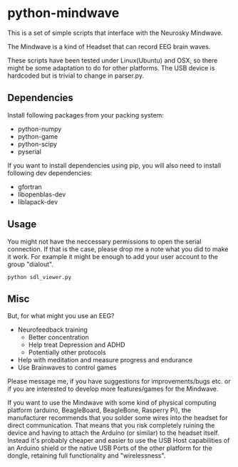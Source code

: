 
python-mindwave
===============

This is a set of simple scripts that interface with the Neurosky Mindwave.

The Mindwave is a kind of Headset that can record EEG brain waves.

These scripts have been tested under Linux(Ubuntu) and OSX, so there might be
some adaptation to do for other platforms. The USB device is hardcoded but is
trivial to change in parser.py.


Dependencies
------------

Install following packages from your packing system:

* python-numpy
* python-game
* python-scipy
* pyserial

If you want to install dependencies using pip, you will also need to install
following dev dependencies:

* gfortran
* libopenblas-dev
* liblapack-dev


Usage
-----
You might not have the neccessary permissions to open the serial connection. If
that is the case, please drop me a note what you did to make it work. For
example it might be enough to add your user account to the group "dialout".

```
python sdl_viewer.py
```


Misc
----
But, for what might you use an EEG?

* Neurofeedback training
  * Better concentration
  * Help treat Depression and ADHD
  * Potentially other protocols
* Help with meditation and measure progress and endurance
* Use Brainwaves to control games


Please message me, if you have suggestions for improvements/bugs etc. or if you
are interested to develop more features/games for the Mindwave.

If you want to use the Mindwave with some kind of physical computing platform
(arduino, BeagleBoard, BeagleBone, Rasperry Pi), the manufacturer recommends
that you solder some wires into the headset for direct communication. That
means that you risk completely ruining the device and having to attach the
Arduino (or similar) to the headset itself. Instead it's probably cheaper and
easier to use the USB Host capabilities of an Arduino shield or the native USB
Ports of the other platform for the dongle, retaining full functionality and
"wirelessness".
